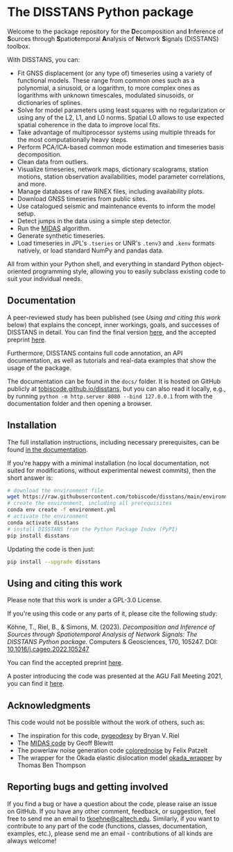 # The DISSTANS Python package

Welcome to the package repository for the **D**ecomposition and **I**nference of
**S**ources through **S**patio**t**emporal **A**nalysis of **N**etwork **S**ignals
(DISSTANS) toolbox.

With DISSTANS, you can:

- Fit GNSS displacement (or any type of) timeseries using a variety of functional
  models. These range from common ones such as a polynomial, a sinusoid, or a
  logarithm, to more complex ones as logarithms with unknown timescales, modulated
  sinusoids, or dictionaries of splines.
- Solve for model parameters using least squares with no regularization or using
  any of the L2, L1, and L0 norms. Spatial L0 allows to use expected spatial coherence
  in the data to improve local fits.
- Take advantage of multiprocessor systems using multiple threads for the most
  computationally heavy steps.
- Perform PCA/ICA-based common mode estimation and timeseries basis decomposition.
- Clean data from outliers.
- Visualize timeseries, network maps, dictionary scalograms, station motions,
  station observation availabilities, model parameter correlations, and more.
- Manage databases of raw RINEX files, including availability plots.
- Download GNSS timeseries from public sites.
- Use catalogued seismic and maintenance events to inform the model setup.
- Detect jumps in the data using a simple step detector.
- Run the [MIDAS](https://doi.org/10.1002/2015JB012552) algorithm.
- Generate synthetic timeseries.
- Load timeseries in JPL's `.tseries` or UNR's `.tenv3` and `.kenv` formats natively,
  or load standard NumPy and pandas data.

All from within your Python shell, and everything in standard Python object-oriented
programming style, allowing you to easily subclass existing code to suit your individual
needs.

## Documentation

A peer-reviewed study has been published (see _Using and citing this work_ below)
that explains the concept, inner workings, goals, and successes of DISSTANS in detail.
You can find the final version [here](https://doi.org/10.1016/j.cageo.2022.105247),
and the accepted preprint [here](https://doi.org/10.31223/X56K9J).

Furthermore, DISSTANS contains full code annotation, an API documentation, as well as
tutorials and real-data examples that show the usage of the package.

The documentation can be found in the `docs/` folder. It is hosted on GitHub publicly
at [tobiscode.github.io/disstans](https://tobiscode.github.io/disstans), but you can
also read it locally, e.g., by running `python -m http.server 8080 --bind 127.0.0.1`
from with the documentation folder and then opening a browser.

## Installation

The full installation instructions, including necessary prerequisites, can be found
[in the documentation](https://tobiscode.github.io/disstans/installation.html).

If you're happy with a minimal installation (no local documentation, not suited for
modifications, without experimental newest commits), then the short answer is:

``` bash
# download the environment file
wget https://raw.githubusercontent.com/tobiscode/disstans/main/environment.yml
# create the environment, including all prerequisites
conda env create -f environment.yml
# activate the environment
conda activate disstans
# install DISSTANS from the Python Package Index (PyPI)
pip install disstans
```

Updating the code is then just:

``` bash
pip install --upgrade disstans
```

## Using and citing this work

Please note that this work is under a GPL-3.0 License.

If you're using this code or any parts of it, please cite the following study:

  Köhne, T., Riel, B., & Simons, M. (2023).
  _Decomposition and Inference of Sources through Spatiotemporal Analysis of Network Signals:_
  _The DISSTANS Python package._ Computers & Geosciences, 170, 105247.
  DOI: [10.1016/j.cageo.2022.105247](https://doi.org/10.1016/j.cageo.2022.105247)

You can find the accepted preprint [here](https://doi.org/10.31223/X56K9J).

A poster introducing the code was presented at the AGU Fall Meeting 2021, you can
find it [here](https://doi.org/10.1002/essoar.10509232.1).

## Acknowledgments

This code would not be possible without the work of others, such as:

- The inspiration for this code, [pygeodesy](https://github.com/bryanvriel/pygeodesy)
  by Bryan V. Riel
- The [MIDAS code](http://geodesy.unr.edu/MIDAS_release.tar) by Geoff Blewitt
- The powerlaw noise generation code
  [colorednoise](https://github.com/felixpatzelt/colorednoise) by Felix Patzelt
- The wrapper for the Okada elastic dislocation model
  [okada_wrapper](https://github.com/tbenthompson/okada_wrapper/) by Thomas Ben Thompson

## Reporting bugs and getting involved

If you find a bug or have a question about the code, please raise an issue on GitHub.
If you have any other comment, feedback, or suggestion, feel free to send me an email
to [tkoehne@caltech.edu](mailto:tkoehne@caltech.edu).
Similarly, if you want to contribute to any part of the code (functions, classes,
documentation, examples, etc.), please send me an email - contributions of all kinds
are always welcome!
